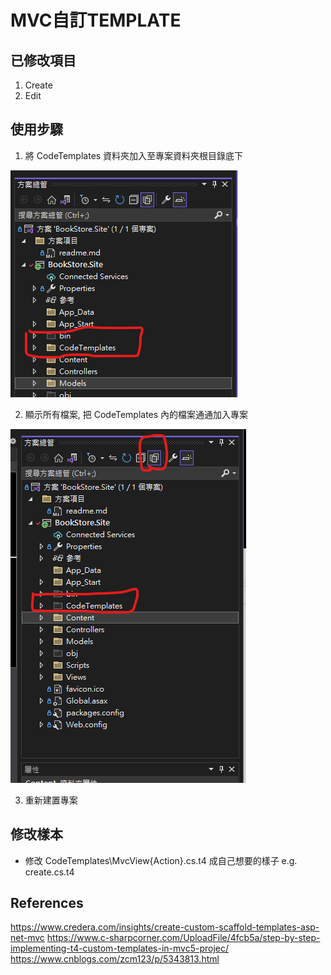 # MVC自訂TEMPLATE

## 已修改項目

1. Create
2. Edit

## 使用步驟

1. 將 CodeTemplates 資料夾加入至專案資料夾根目錄底下

![Alt text](image.png)


2. 顯示所有檔案, 把 CodeTemplates 內的檔案通通加入專案

![Alt text](image-1.png)

3. 重新建置專案

## 修改樣本

* 修改 CodeTemplates\MvcView\{Action}.cs.t4 成自己想要的樣子 e.g. create.cs.t4

## References

https://www.credera.com/insights/create-custom-scaffold-templates-asp-net-mvc
https://www.c-sharpcorner.com/UploadFile/4fcb5a/step-by-step-implementing-t4-custom-templates-in-mvc5-projec/
https://www.cnblogs.com/zcm123/p/5343813.html
